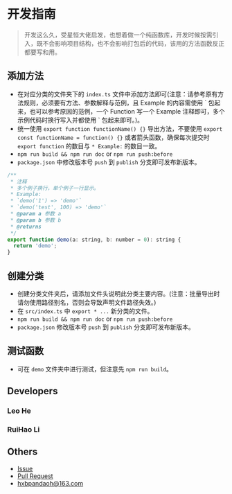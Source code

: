 # 开发指南

> 开发这么久，受星恒大佬启发，也想着做一个纯函数库，开发时候按需引入，既不会影响项目结构，也不会影响打包后的代码，该用的方法函数反正都要写和用。

## 添加方法

* 在对应分类的文件夹下的 `index.ts` 文件中添加方法即可(注意：请参考原有方法规则，必须要有方法、参数解释与范例，且 Example 的内容需使用 \` 包起来，也可以参考原因的范例，一个 Function 写一个 Example 注释即可，多个示例代码时换行写入并都使用 \` 包起来即可。)。
* 统一使用 `export function functionName() {}` 导出方法，不要使用 `export const functionName = function() {}` 或者箭头函数，确保每次提交时 `export function` 的数目与 `* Example:` 的数目一致。
* `npm run build && npm run doc` or `npm run push:before`
* `package.json` 中修改版本号 `push` 到 `publish` 分支即可发布新版本。

```javascript
/**
 * 注释
 * 多个例子换行，单个例子一行显示。
 * Example:
 * `demo('1') => 'demo'`
 * `demo('test', 100) => 'demo'`
 * @param a 参数 a
 * @param b 参数 b
 * @returns
 */
export function demo(a: string, b: number = 0): string {
  return 'demo';
}
```

## 创建分类

* 创建分类文件夹后，请添加文件头说明此分类主要内容。(注意：批量导出时请勿使用路径别名，否则会导致声明文件路径失效。)
* 在 `src/index.ts` 中 `export * ...` 新分类的文件。
* `npm run build && npm run doc` or `npm run push:before`
* `package.json` 修改版本号 `push` 到 `publish` 分支即可发布新版本。

## 测试函数

* 可在 `demo` 文件夹中进行测试，但注意先 `npm run build`。

## Developers

### Leo He
### RuiHao Li

## Others

* [Issue](https://github.com/pandaoh/js-xxx/issues)
* [Pull Request](https://github.com/pandaoh/js-xxx/pulls)
* [hxbpandaoh@163.com](mailto:hxbpandaoh@163.com)
